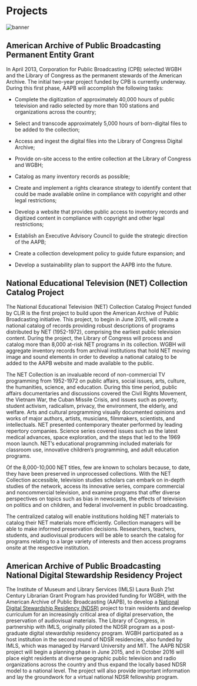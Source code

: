 # Projects

![banner](/page-banners/banner4.jpg)

## American Archive of Public Broadcasting Permanent Entity Grant

In April 2013, Corporation for Public Broadcasting (CPB) selected WGBH and the Library of Congress as the permanent stewards of the American Archive. The initial two-year project funded by CPB is currently underway. During this first phase, AAPB will accomplish the following tasks: 

- Complete the digitization of approximately 40,000 hours of public television and radio selected by more than 100 stations and organizations across the country;

- Select and transcode approximately 5,000 hours of born-digital files to be added to the collection;

- Access and ingest the digital files into the Library of Congress Digital Archive;

- Provide on-site access to the entire collection at the Library of Congress and WGBH;

- Catalog as many inventory records as possible;

- Create and implement a rights clearance strategy to identify content that could be made available online in compliance with copyright and other legal restrictions;

- Develop a website that provides public access to inventory records and digitized content in compliance with copyright and other legal restrictions;

- Establish an Executive Advisory Council to guide the strategic direction of the AAPB;

- Create a collection development policy to guide future expansion; and

- Develop a sustainability plan to support the AAPB into the future.

## National Educational Television (NET) Collection Catalog Project

The National Educational Television (NET) Collection Catalog Project funded by CLIR is the first project to build upon the American Archive of Public Broadcasting initiative. This project, to begin in June 2015, will create a national catalog of records providing robust descriptions of programs distributed by NET (1952-1972), comprising the earliest public television content. During the project, the Library of Congress will process and catalog more than 8,000 at-risk NET programs in its collection. WGBH will aggregate inventory records from archival institutions that hold NET moving image and sound elements in order to develop a national catalog to be added to the AAPB website and made available to the public. 

The NET Collection is an invaluable record of non-commercial TV programming from 1952-1972 on public affairs, social issues, arts, culture, the humanities, science, and education. During this time period, public affairs documentaries and discussions covered the Civil Rights Movement, the Vietnam War, the Cuban Missile Crisis, and issues such as poverty, student activism, radicalism, privacy, the environment, the elderly, and welfare. Arts and cultural programming visually documented opinions and works of major authors, artists, musicians, filmmakers, scientists, and intellectuals. NET presented contemporary theater performed by leading repertory companies. Science series covered issues such as the latest medical advances, space exploration, and the steps that led to the 1969 moon launch. NET’s educational programming included materials for classroom use, innovative children’s programming, and adult education programs. 

Of the 8,000-10,000 NET titles, few are known to scholars because, to date, they have been preserved in unprocessed collections. With the NET Collection accessible, television studies scholars can embark on in-depth studies of the network, access its innovative series, compare commercial and noncommercial television, and examine programs that offer diverse perspectives on topics such as bias in newscasts, the effects of television on politics and on children, and federal involvement in public broadcasting.

The centralized catalog will enable institutions holding NET materials to catalog their NET materials more efficiently. Collection managers will be able to make informed preservation decisions. Researchers, teachers, students, and audiovisual producers will be able to search the catalog for programs relating to a large variety of interests and then access programs onsite at the respective institution. 

## American Archive of Public Broadcasting National Digital Stewardship Residency Project
The Institute of Museum and Library Services (IMLS) Laura Bush 21st Century Librarian Grant Program has provided funding for WGBH, with the American Archive of Public Broadcasting (AAPB), to develop a [National Digital Stewardship Residency (NDSR)](http://ndsr.americanarchive.org/) project to train residents and develop curriculum for an increasingly critical area of digital preservation, the preservation of audiovisual materials. The Library of Congress, in partnership with IMLS, originally piloted the NDSR program as a post-graduate digital stewardship residency program. WGBH participated as a host institution in the second round of NDSR residencies, also funded by IMLS, which was managed by Harvard University and MIT. The AAPB NDSR project will begin a planning phase in June 2015, and in October 2016 will place eight residents at diverse geographic public television and radio organizations across the country and thus expand the locally based NDSR model to a national level. The project will also provide important information and lay the groundwork for a virtual national NDSR fellowship program.
